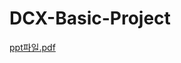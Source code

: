 # DCX-Basic-Project
[ppt파일.pdf](https://github.com/ppq0203/DCX-Basic-Project/files/11889306/ppt.pdf)
